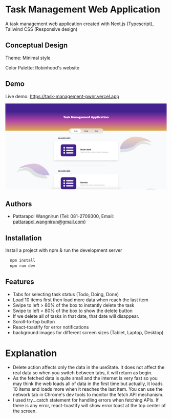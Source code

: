 # Task Management Web Application

A task management web application created with Next.js (Typescript), Tailwind CSS (Responsive design)

## Conceptual Design

Theme: Minimal style

Color Palette: Robinhood's website

## Demo

Live demo: https://task-management-pwnr.vercel.app

![App Screenshot](public/images/demo.png)

## Authors

- Pattarapol Wangnirun (Tel: 081-2709300, Email: pattarapol.wangnirun@gmail.com)

## Installation

Install a project with npm & run the development server

```bash
  npm install
  npm run dev
```

## Features

- Tabs for selecting task status (Todo, Doing, Done)
- Load 10 items first then load more data when reach the last item
- Swipe to left > 80% of the box to instantly delete the task
- Swipe to left < 80% of the box to show the delete button
- If we delete all of tasks in that date, that date will disappear.
- Scroll-to-top button
- React-toastify for error notifications
- background images for different screen sizes (Tablet, Laptop, Desktop)

# Explanation

- Delete action affects only the data in the useState. It does not affect the real data so when you switch between tabs, it will return as begin.
- As the fetched data is quite small and the internet is very fast so you may think the web loads all of data in the first time but actually, it loads 10 items and loads more when it reaches the last item. You can use the network tab in Chrome's dev tools to monitor the fetch API mechanism.
- I used try...catch statement for handling errors when fetching APIs. If there is any error, react-toastify will show error toast at the top center of the screen.
